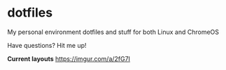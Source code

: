 # dotfiles
<p>My personal environment dotfiles and stuff for both Linux and ChromeOS</br><p>Have questions? Hit me up!

<b>Current layouts</b>
<url>https://imgur.com/a/2fG7I</url>

